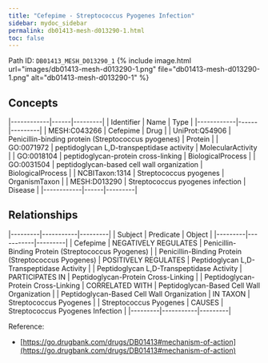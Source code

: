 ```yaml
---
title: "Cefepime - Streptococcus Pyogenes Infection"
sidebar: mydoc_sidebar
permalink: db01413-mesh-d013290-1.html
toc: false 
---
```



Path ID: `DB01413_MESH_D013290_1`
{% include image.html url="images/db01413-mesh-d013290-1.png" file="db01413-mesh-d013290-1.png" alt="db01413-mesh-d013290-1" %}

## Concepts

|------------|------|---------|
| Identifier | Name | Type    |
|------------|------|---------|
| MESH:C043266 | Cefepime | Drug |
| UniProt:Q54906 | Penicillin-binding protein (Streptococcus pyogenes) | Protein |
| GO:0071972 | peptidoglycan L,D-transpeptidase activity | MolecularActivity |
| GO:0018104 | peptidoglycan-protein cross-linking | BiologicalProcess |
| GO:0031504 | peptidoglycan-based cell wall organization | BiologicalProcess |
| NCBITaxon:1314 | Streptococcus pyogenes | OrganismTaxon |
| MESH:D013290 | Streptococcus pyogenes infection | Disease |
|------------|------|---------|

## Relationships

|---------|-----------|---------|
| Subject | Predicate | Object  |
|---------|-----------|---------|
| Cefepime | NEGATIVELY REGULATES | Penicillin-Binding Protein (Streptococcus Pyogenes) |
| Penicillin-Binding Protein (Streptococcus Pyogenes) | POSITIVELY REGULATES | Peptidoglycan L,D-Transpeptidase Activity |
| Peptidoglycan L,D-Transpeptidase Activity | PARTICIPATES IN | Peptidoglycan-Protein Cross-Linking |
| Peptidoglycan-Protein Cross-Linking | CORRELATED WITH | Peptidoglycan-Based Cell Wall Organization |
| Peptidoglycan-Based Cell Wall Organization | IN TAXON | Streptococcus Pyogenes |
| Streptococcus Pyogenes | CAUSES | Streptococcus Pyogenes Infection |
|---------|-----------|---------|

Reference: 
  - [https://go.drugbank.com/drugs/DB01413#mechanism-of-action](https://go.drugbank.com/drugs/DB01413#mechanism-of-action)
